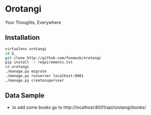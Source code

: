 Orotangi
========

Your Thoughts, Everywhere 


Installation
------------

```bash
virtualenv orotangi
cd $_
git clone http://github.com/foxmask/orotangi
pip install -r requirements.txt
cd orotangi
./manage.py migrate
./manage.py runserver localhost:8001
./manage.py createsuperuser
```

Data Sample
-----------

* to add some books go to http://localhost:8001/api/orotangi/books/

